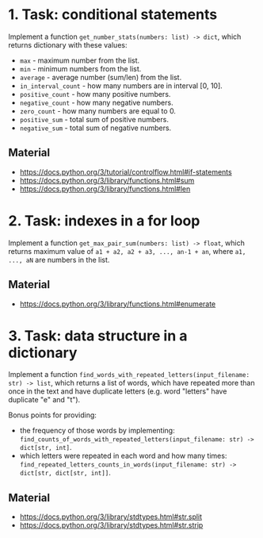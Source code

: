 # 1. Task: conditional statements

Implement a function `get_number_stats(numbers: list) -> dict`, which returns dictionary with these values:
  - `max` - maximum number from the list. 
  - `min` - minimum numbers from the list.
  - `average` - average number (sum/len) from the list.
  - `in_interval_count` - how many numbers are in interval [0, 10].
  - `positive_count` - how many positive numbers.
  - `negative_count` - how many negative numbers.
  - `zero_count` - how many numbers are equal to 0.
  - `positive_sum` - total sum of positive numbers.
  - `negative_sum` - total sum of negative numbers.

## Material
- https://docs.python.org/3/tutorial/controlflow.html#if-statements
- https://docs.python.org/3/library/functions.html#sum
- https://docs.python.org/3/library/functions.html#len


# 2. Task: indexes in a for loop
Implement a function `get_max_pair_sum(numbers: list) -> float`, which returns maximum value of 
`a1 + a2, a2 + a3, ..., an-1 + an`, where `a1, ..., aN` are numbers in the list.

## Material
- https://docs.python.org/3/library/functions.html#enumerate


# 3. Task: data structure in a dictionary
Implement a function `find_words_with_repeated_letters(input_filename: str) -> list`, which returns
a list of words, which have repeated more than once in the text and have duplicate letters
(e.g. word "letters" have duplicate "e" and "t").

Bonus points for providing:
- the frequency of those words by implementing:
`find_counts_of_words_with_repeated_letters(input_filename: str) -> dict[str, int]`.
- which letters were repeated in each word and how many times:
`find_repeated_letters_counts_in_words(input_filename: str) -> dict[str, dict[str, int]]`.

## Material
- https://docs.python.org/3/library/stdtypes.html#str.split
- https://docs.python.org/3/library/stdtypes.html#str.strip
